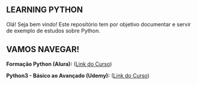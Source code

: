 ## LEARNING PYTHON

Olá! Seja bem vindo!
Este repositório tem por objetivo documentar e servir de exemplo de estudos sobre Python.

## VAMOS NAVEGAR!

**Formação Python (Alura):** ([Link do Curso](https://www.alura.com.br/formacao-Python-linguagem))

**Python3 - Básico ao Avançado (Udemy):** ([Link do Curso](https://www.udemy.com/course/python-3-do-zero-ao-avancado/))
